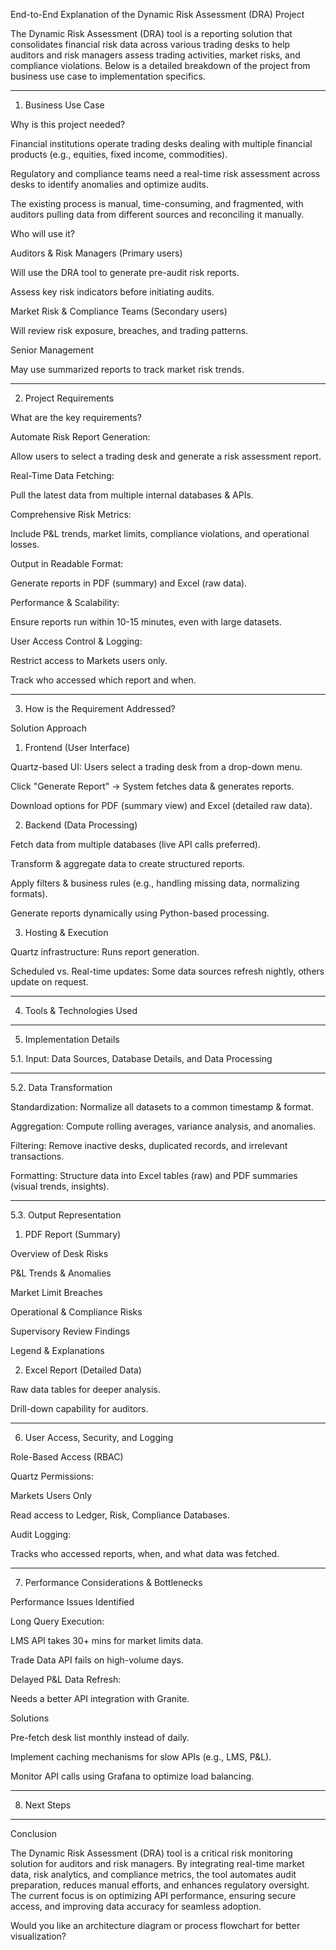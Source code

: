 End-to-End Explanation of the Dynamic Risk Assessment (DRA) Project

The Dynamic Risk Assessment (DRA) tool is a reporting solution that consolidates financial risk data across various trading desks to help auditors and risk managers assess trading activities, market risks, and compliance violations. Below is a detailed breakdown of the project from business use case to implementation specifics.


---

1. Business Use Case

Why is this project needed?

Financial institutions operate trading desks dealing with multiple financial products (e.g., equities, fixed income, commodities).

Regulatory and compliance teams need a real-time risk assessment across desks to identify anomalies and optimize audits.

The existing process is manual, time-consuming, and fragmented, with auditors pulling data from different sources and reconciling it manually.


Who will use it?

Auditors & Risk Managers (Primary users)

Will use the DRA tool to generate pre-audit risk reports.

Assess key risk indicators before initiating audits.


Market Risk & Compliance Teams (Secondary users)

Will review risk exposure, breaches, and trading patterns.


Senior Management

May use summarized reports to track market risk trends.




---

2. Project Requirements

What are the key requirements?

Automate Risk Report Generation:

Allow users to select a trading desk and generate a risk assessment report.


Real-Time Data Fetching:

Pull the latest data from multiple internal databases & APIs.


Comprehensive Risk Metrics:

Include P&L trends, market limits, compliance violations, and operational losses.


Output in Readable Format:

Generate reports in PDF (summary) and Excel (raw data).


Performance & Scalability:

Ensure reports run within 10-15 minutes, even with large datasets.


User Access Control & Logging:

Restrict access to Markets users only.

Track who accessed which report and when.




---

3. How is the Requirement Addressed?

Solution Approach

1. Frontend (User Interface)

Quartz-based UI: Users select a trading desk from a drop-down menu.

Click "Generate Report" → System fetches data & generates reports.

Download options for PDF (summary view) and Excel (detailed raw data).



2. Backend (Data Processing)

Fetch data from multiple databases (live API calls preferred).

Transform & aggregate data to create structured reports.

Apply filters & business rules (e.g., handling missing data, normalizing formats).

Generate reports dynamically using Python-based processing.



3. Hosting & Execution

Quartz infrastructure: Runs report generation.

Scheduled vs. Real-time updates: Some data sources refresh nightly, others update on request.





---

4. Tools & Technologies Used


---

5. Implementation Details

5.1. Input: Data Sources, Database Details, and Data Processing


---

5.2. Data Transformation

Standardization: Normalize all datasets to a common timestamp & format.

Aggregation: Compute rolling averages, variance analysis, and anomalies.

Filtering: Remove inactive desks, duplicated records, and irrelevant transactions.

Formatting: Structure data into Excel tables (raw) and PDF summaries (visual trends, insights).



---

5.3. Output Representation

1. PDF Report (Summary)

Overview of Desk Risks

P&L Trends & Anomalies

Market Limit Breaches

Operational & Compliance Risks

Supervisory Review Findings

Legend & Explanations


2. Excel Report (Detailed Data)

Raw data tables for deeper analysis.

Drill-down capability for auditors.



---

6. User Access, Security, and Logging

Role-Based Access (RBAC)

Quartz Permissions:

Markets Users Only

Read access to Ledger, Risk, Compliance Databases.


Audit Logging:

Tracks who accessed reports, when, and what data was fetched.




---

7. Performance Considerations & Bottlenecks

Performance Issues Identified

Long Query Execution:

LMS API takes 30+ mins for market limits data.

Trade Data API fails on high-volume days.


Delayed P&L Data Refresh:

Needs a better API integration with Granite.



Solutions

Pre-fetch desk list monthly instead of daily.

Implement caching mechanisms for slow APIs (e.g., LMS, P&L).

Monitor API calls using Grafana to optimize load balancing.



---

8. Next Steps


---

Conclusion

The Dynamic Risk Assessment (DRA) tool is a critical risk monitoring solution for auditors and risk managers. By integrating real-time market data, risk analytics, and compliance metrics, the tool automates audit preparation, reduces manual efforts, and enhances regulatory oversight. The current focus is on optimizing API performance, ensuring secure access, and improving data accuracy for seamless adoption.

Would you like an architecture diagram or process flowchart for better visualization?

